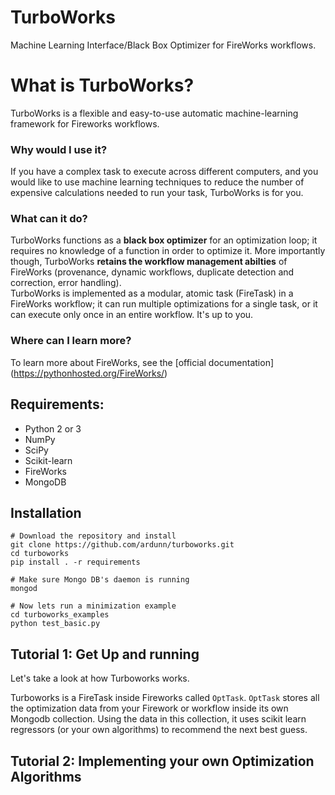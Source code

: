 # TurboWorks
Machine Learning Interface/Black Box Optimizer for FireWorks workflows.


# What is TurboWorks?
TurboWorks is a flexible and easy-to-use automatic machine-learning framework for Fireworks workflows.
### Why would I use it?
If you have a complex task to execute across different computers, and you would like to use machine learning techniques to reduce the number of expensive calculations needed
to run your task, TurboWorks is for you. 
### What can it do?
TurboWorks functions as a **black box optimizer** for an optimization loop; it requires no knowledge of a function in order to optimize it. More importantly
 though, TurboWorks **retains the workflow management abilties** of FireWorks (provenance, dynamic workflows, duplicate detection and correction, error handling).   
TurboWorks is implemented as a modular, atomic task (FireTask) in a FireWorks workflow; it can run multiple optimizations for a single task, or it can execute
only once in an entire workflow. It's up to you.


### Where can I learn more?
To learn more about FireWorks, see the [official documentation] (https://pythonhosted.org/FireWorks/)  

## Requirements:
- Python 2 or 3
- NumPy
- SciPy
- Scikit-learn
- FireWorks
- MongoDB

## Installation
~~~~
# Download the repository and install
git clone https://github.com/ardunn/turboworks.git
cd turboworks
pip install . -r requirements

# Make sure Mongo DB's daemon is running
mongod

# Now lets run a minimization example
cd turboworks_examples
python test_basic.py
~~~~

## Tutorial 1: Get Up and running

Let's take a look at how Turboworks works. 

Turboworks is a FireTask inside Fireworks called `OptTask`.
`OptTask` stores all the optimization data from your Firework or workflow inside its own Mongodb collection.
Using the data in this collection, it uses scikit learn regressors (or your own algorithms) to recommend the next best guess.



## Tutorial 2: Implementing your own Optimization Algorithms
